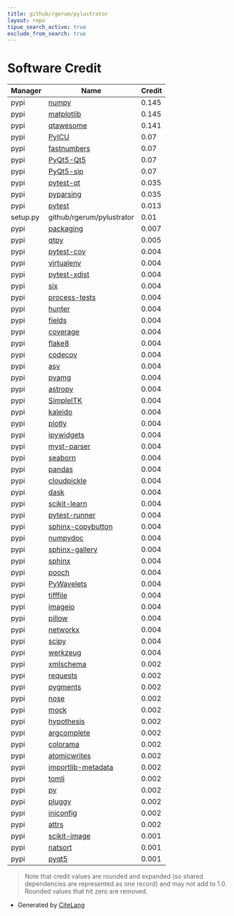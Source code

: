 ```yaml
---
title: github/rgerum/pylustrator
layout: repo
tipue_search_active: true
exclude_from_search: true
---
```

# Software Credit

|Manager|Name|Credit|
|-------|----|------|
|pypi|[numpy](https://www.numpy.org)|0.145|
|pypi|[matplotlib](https://matplotlib.org)|0.145|
|pypi|[qtawesome](https://github.com/spyder-ide/qtawesome)|0.141|
|pypi|[PyICU](https://gitlab.pyicu.org/main/pyicu)|0.07|
|pypi|[fastnumbers](https://github.com/SethMMorton/fastnumbers)|0.07|
|pypi|[PyQt5-Qt5](https://www.riverbankcomputing.com/software/pyqt/)|0.07|
|pypi|[PyQt5-sip](https://www.riverbankcomputing.com/software/sip/)|0.07|
|pypi|[pytest-qt](http://github.com/pytest-dev/pytest-qt)|0.035|
|pypi|[pyparsing](https://pypi.org/project/pyparsing)|0.035|
|pypi|[pytest](https://docs.pytest.org/en/latest/)|0.013|
|setup.py|github/rgerum/pylustrator|0.01|
|pypi|[packaging](https://github.com/pypa/packaging)|0.007|
|pypi|[qtpy](https://github.com/spyder-ide/qtpy)|0.005|
|pypi|[pytest-cov](https://github.com/pytest-dev/pytest-cov)|0.004|
|pypi|[virtualenv](https://pypi.org/project/virtualenv)|0.004|
|pypi|[pytest-xdist](https://pypi.org/project/pytest-xdist)|0.004|
|pypi|[six](https://pypi.org/project/six)|0.004|
|pypi|[process-tests](https://pypi.org/project/process-tests)|0.004|
|pypi|[hunter](https://pypi.org/project/hunter)|0.004|
|pypi|[fields](https://pypi.org/project/fields)|0.004|
|pypi|[coverage](https://pypi.org/project/coverage)|0.004|
|pypi|[flake8](https://pypi.org/project/flake8)|0.004|
|pypi|[codecov](https://pypi.org/project/codecov)|0.004|
|pypi|[asv](https://pypi.org/project/asv)|0.004|
|pypi|[pyamg](https://pypi.org/project/pyamg)|0.004|
|pypi|[astropy](https://pypi.org/project/astropy)|0.004|
|pypi|[SimpleITK](https://pypi.org/project/SimpleITK)|0.004|
|pypi|[kaleido](https://pypi.org/project/kaleido)|0.004|
|pypi|[plotly](https://pypi.org/project/plotly)|0.004|
|pypi|[ipywidgets](https://pypi.org/project/ipywidgets)|0.004|
|pypi|[myst-parser](https://pypi.org/project/myst-parser)|0.004|
|pypi|[seaborn](https://pypi.org/project/seaborn)|0.004|
|pypi|[pandas](https://pypi.org/project/pandas)|0.004|
|pypi|[cloudpickle](https://pypi.org/project/cloudpickle)|0.004|
|pypi|[dask](https://pypi.org/project/dask)|0.004|
|pypi|[scikit-learn](https://pypi.org/project/scikit-learn)|0.004|
|pypi|[pytest-runner](https://pypi.org/project/pytest-runner)|0.004|
|pypi|[sphinx-copybutton](https://pypi.org/project/sphinx-copybutton)|0.004|
|pypi|[numpydoc](https://pypi.org/project/numpydoc)|0.004|
|pypi|[sphinx-gallery](https://pypi.org/project/sphinx-gallery)|0.004|
|pypi|[sphinx](https://pypi.org/project/sphinx)|0.004|
|pypi|[pooch](https://pypi.org/project/pooch)|0.004|
|pypi|[PyWavelets](https://pypi.org/project/PyWavelets)|0.004|
|pypi|[tifffile](https://pypi.org/project/tifffile)|0.004|
|pypi|[imageio](https://pypi.org/project/imageio)|0.004|
|pypi|[pillow](https://pypi.org/project/pillow)|0.004|
|pypi|[networkx](https://pypi.org/project/networkx)|0.004|
|pypi|[scipy](https://pypi.org/project/scipy)|0.004|
|pypi|[werkzeug](https://pypi.org/project/werkzeug)|0.004|
|pypi|[xmlschema](https://pypi.org/project/xmlschema)|0.002|
|pypi|[requests](https://pypi.org/project/requests)|0.002|
|pypi|[pygments](https://pypi.org/project/pygments)|0.002|
|pypi|[nose](https://pypi.org/project/nose)|0.002|
|pypi|[mock](https://pypi.org/project/mock)|0.002|
|pypi|[hypothesis](https://pypi.org/project/hypothesis)|0.002|
|pypi|[argcomplete](https://pypi.org/project/argcomplete)|0.002|
|pypi|[colorama](https://pypi.org/project/colorama)|0.002|
|pypi|[atomicwrites](https://pypi.org/project/atomicwrites)|0.002|
|pypi|[importlib-metadata](https://pypi.org/project/importlib-metadata)|0.002|
|pypi|[tomli](https://pypi.org/project/tomli)|0.002|
|pypi|[py](https://pypi.org/project/py)|0.002|
|pypi|[pluggy](https://pypi.org/project/pluggy)|0.002|
|pypi|[iniconfig](https://pypi.org/project/iniconfig)|0.002|
|pypi|[attrs](https://pypi.org/project/attrs)|0.002|
|pypi|[scikit-image](https://scikit-image.org)|0.001|
|pypi|[natsort](https://github.com/SethMMorton/natsort)|0.001|
|pypi|[pyqt5](https://www.riverbankcomputing.com/software/pyqt/)|0.001|


> Note that credit values are rounded and expanded (so shared dependencies are represented as one record) and may not add to 1.0. Rounded values that hit zero are removed.


- Generated by [CiteLang](https://github.com/vsoch/citelang)
